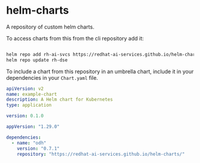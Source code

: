 # helm-charts

A repository of custom helm charts.

To access charts from this from the cli repository add it:

```sh

helm repo add rh-ai-svcs https://redhat-ai-services.github.io/helm-charts/
helm repo update rh-dse
```

To include a chart from this repository in an umbrella chart, include it in your dependencies in your `Chart.yaml` file.

```yaml
apiVersion: v2
name: example-chart
description: A Helm chart for Kubernetes
type: application

version: 0.1.0

appVersion: "1.29.0"

dependencies:
  - name: "odh"
    version: "0.7.1"
    repository: "https://redhat-ai-services.github.io/helm-charts/"
```
